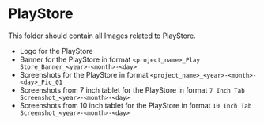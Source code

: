 # PlayStore

This folder should contain all Images related to PlayStore.

- Logo for the PlayStore
- Banner for the PlayStore in format `<project_name>_Play Store_Banner_<year>-<month>-<day>`
- Screenshots for the PlayStore in format `<project_name>_<year>-<month>-<day>_Pic_01`
- Screenshots from 7 inch tablet for the PlayStore in format `7 Inch Tab Screenshot_<year>-<month>-<day>`
- Screenshots from 10 inch tablet for the PlayStore in format `10 Inch Tab Screenshot_<year>-<month>-<day>`
